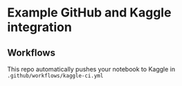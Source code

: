 # Example GitHub and Kaggle integration

## Workflows

This repo automatically pushes your notebook to Kaggle
in `.github/workflows/kaggle-ci.yml`
